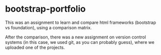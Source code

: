 # bootstrap-portfolio

This was an assignment to learn and compare html frameworks (bootstrap vs foundation), using a comparison matrix.

After the comparison, there was a new assignment on version control systems (in this case, we used git, as you can probably guess), where we uploaded one of the projects.
